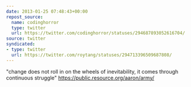 ```yaml
---
date: 2013-01-25 07:48:43+00:00
repost_source:
  name: codinghorror
  type: twitter
  url: https://twitter.com/codinghorror/statuses/294687893052616704/
source: twitter
syndicated:
- type: twitter
  url: https://twitter.com/roytang/statuses/294713396509687808/
---
```


"change does not roll in on the wheels of inevitability, it comes through continuous struggle" https://public.resource.org/aaron/army/